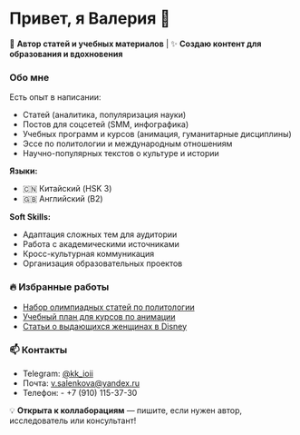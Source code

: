# Привет, я Валерия 👋  

📝 **Автор статей и учебных материалов** | ✨ **Создаю контент для образования и вдохновения**  

### Обо мне  
Есть опыт в написании:  
- Статей (аналитика, популяризация науки)  
- Постов для соцсетей (SMM, инфографика)  
- Учебных программ и курсов (анимация, гуманитарные дисциплины)  
- Эссе по политологии и международным отношениям  
- Научно-популярных текстов о культуре и истории  

**Языки:**  
- 🇨🇳 Китайский (HSK 3)  
- 🇬🇧 Английский (B2)  

**Soft Skills:**  
- Адаптация сложных тем для аудитории  
- Работа с академическими источниками  
- Кросс-культурная коммуникация  
- Организация образовательных проектов  

### 🔥 Избранные работы  
- [Набор олимпиадных статей по политологии](ссылка)  
- [Учебный план для курсов по анимации](ссылка)  
- [Статьи о выдающихся женщинах в Disney](ссылка)  

### 📫 Контакты  
- Telegram: [@kk_ioii](https://t.me/kk_ioii)  
- Почта: [v.salenkova@yandex.ru](mailto:v.salenkova@yandex.ru)
- Телефон: - +7 (910) 115-37-30

💡 **Открыта к коллаборациям** — пишите, если нужен автор, исследователь или консультант!  
